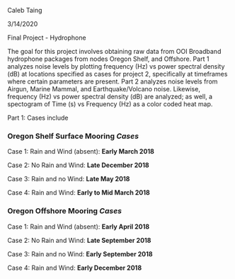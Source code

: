 Caleb Taing

3/14/2020

Final Project - Hydrophone

The goal for this project involves obtaining raw data from OOI Broadband hydrophone packages from nodes Oregon Shelf, and Offshore. Part 1 analyzes noise levels by plotting frequency (Hz) vs power spectral density (dB) at locations specified as cases for project 2, specifically at timeframes where certain parameters are present. Part 2 analyzes noise levels from Airgun, Marine Mammal, and Earthquake/Volcano noise. Likewise, frequency (Hz) vs power spectral density (dB) are analyzed; as well, a spectogram of Time (s) vs Frequency (Hz) as a color coded heat map. 

Part 1: Cases include
### Oregon Shelf Surface Mooring *Cases* 
Case 1: Rain and Wind (absent): **Early March 2018**

Case 2: No Rain and Wind: **Late December 2018**

Case 3: Rain and no Wind: **Late May 2018**

Case 4: Rain and Wind: **Early to Mid March 2018**

### Oregon Offshore Mooring *Cases*
Case 1: Rain and Wind (absent): **Early April 2018**

Case 2: No Rain and Wind: **Late September 2018**

Case 3: Rain and no Wind: **Early September 2018**

Case 4: Rain and Wind: **Early December 2018**

